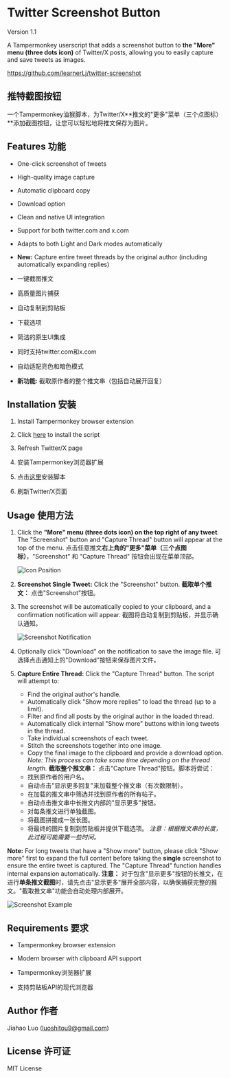 # Twitter Screenshot Button
Version 1.1

A Tampermonkey userscript that adds a screenshot button to **the "More" menu (three dots icon)** of Twitter/X posts, allowing you to easily capture and save tweets as images.

https://github.com/learnerLj/twitter-screenshot
## 推特截图按钮

一个Tampermonkey油猴脚本，为Twitter/X**推文的"更多"菜单（三个点图标）**添加截图按钮，让您可以轻松地将推文保存为图片。

## Features 功能

- One-click screenshot of tweets
- High-quality image capture
- Automatic clipboard copy
- Download option
- Clean and native UI integration
- Support for both twitter.com and x.com
- Adapts to both Light and Dark modes automatically
- **New:** Capture entire tweet threads by the original author (including automatically expanding replies)

- 一键截图推文
- 高质量图片捕获
- 自动复制到剪贴板
- 下载选项
- 简洁的原生UI集成
- 同时支持twitter.com和x.com
- 自动适配亮色和暗色模式
- **新功能:** 截取原作者的整个推文串（包括自动展开回复）

## Installation 安装

1. Install Tampermonkey browser extension
2. Click [here](https://greasyfork.org/zh-CN/scripts/532781-twitter-screenshot-button) to install the script
3. Refresh Twitter/X page

1. 安装Tampermonkey浏览器扩展
2. 点击[这里](https://greasyfork.org/zh-CN/scripts/532781-twitter-screenshot-button)安装脚本
3. 刷新Twitter/X页面

## Usage 使用方法

1. Click the **"More" menu (three dots icon) on the top right of any tweet**. The "Screenshot" button and "Capture Thread" button will appear at the top of the menu.
   点击任意推文**右上角的"更多"菜单（三个点图标）**，"Screenshot" 和 "Capture Thread" 按钮会出现在菜单顶部。

   ![Icon Position](./icoin-position.png)

2. **Screenshot Single Tweet:** Click the "Screenshot" button.
   **截取单个推文：** 点击"Screenshot"按钮。

3. The screenshot will be automatically copied to your clipboard, and a confirmation notification will appear.
   截图将自动复制到剪贴板，并显示确认通知。

   ![Screenshot Notification](./screen2.png)

4. Optionally click "Download" on the notification to save the image file.
   可选择点击通知上的"Download"按钮来保存图片文件。

3. **Capture Entire Thread:** Click the "Capture Thread" button. The script will attempt to:
    - Find the original author's handle.
    - Automatically click "Show more replies" to load the thread (up to a limit).
    - Filter and find all posts by the original author in the loaded thread.
    - Automatically click internal "Show more" buttons within long tweets in the thread.
    - Take individual screenshots of each tweet.
    - Stitch the screenshots together into one image.
    - Copy the final image to the clipboard and provide a download option.
    *Note: This process can take some time depending on the thread length.*
   **截取整个推文串：** 点击"Capture Thread"按钮。脚本将尝试：
    - 找到原作者的用户名。
    - 自动点击"显示更多回复"来加载整个推文串（有次数限制）。
    - 在加载的推文串中筛选并找到原作者的所有帖子。
    - 自动点击推文串中长推文内部的"显示更多"按钮。
    - 对每条推文进行单独截图。
    - 将截图拼接成一张长图。
    - 将最终的图片复制到剪贴板并提供下载选项。
    *注意：根据推文串的长度，此过程可能需要一些时间。*

**Note:** For long tweets that have a "Show more" button, please click "Show more" first to expand the full content before taking the **single** screenshot to ensure the entire tweet is captured. The "Capture Thread" function handles internal expansion automatically.
**注意：** 对于包含"显示更多"按钮的长推文，在进行**单条推文截图**时，请先点击"显示更多"展开全部内容，以确保捕获完整的推文。"截取推文串"功能会自动处理内部展开。

   ![Screenshot Example](./screen1.png)

## Requirements 要求

- Tampermonkey browser extension
- Modern browser with clipboard API support

- Tampermonkey浏览器扩展
- 支持剪贴板API的现代浏览器

## Author 作者

Jiahao Luo (luoshitou9@gmail.com)

## License 许可证

MIT License 